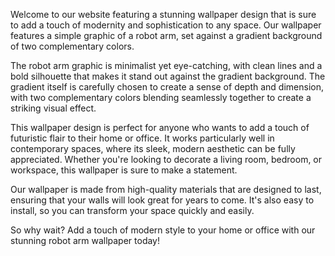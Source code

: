 <!--
Write me content for website with wallpaper "A wallpaper with a simple graphic of a robot arm, against a gradient background of two complementary colors."
-->

<!--font:Inter.-->

Welcome to our website featuring a stunning wallpaper design that is sure to add a touch of modernity and sophistication to any space. Our wallpaper features a simple graphic of a robot arm, set against a gradient background of two complementary colors.

The robot arm graphic is minimalist yet eye-catching, with clean lines and a bold silhouette that makes it stand out against the gradient background. The gradient itself is carefully chosen to create a sense of depth and dimension, with two complementary colors blending seamlessly together to create a striking visual effect.

This wallpaper design is perfect for anyone who wants to add a touch of futuristic flair to their home or office. It works particularly well in contemporary spaces, where its sleek, modern aesthetic can be fully appreciated. Whether you're looking to decorate a living room, bedroom, or workspace, this wallpaper is sure to make a statement.

Our wallpaper is made from high-quality materials that are designed to last, ensuring that your walls will look great for years to come. It's also easy to install, so you can transform your space quickly and easily.

So why wait? Add a touch of modern style to your home or office with our stunning robot arm wallpaper today!
